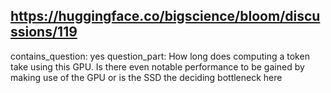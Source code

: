 ## https://huggingface.co/bigscience/bloom/discussions/119

contains_question: yes
question_part: How long does computing a token take using this GPU. Is there even notable performance to be gained by making use of the GPU or is the SSD the deciding bottleneck here